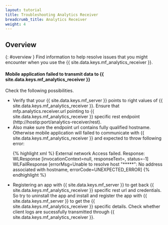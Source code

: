 ```yaml
---
layout: tutorial
title: Troubleshooting Analytics Receiver
breadcrumb_title: Analytics Receiver
weight: 4
---
```

<!-- NLS_CHARSET=UTF-8 -->
## Overview
{: #overview }
Find information to help resolve issues that you might encounter when you use the {{ site.data.keys.mf_analytics_receiver }}.

<div class="panel panel-default">
  <div class="panel-heading"><h4>Mobile application failed to transmit data to {{ site.data.keys.mf_analytics_receiver }}
</h4></div>
  <div class="panel-body">
  <p>Check the following possibilities.</p>
  <ul>
    <li>Verify that your {{ site.data.keys.mf_server }} points to right values of {{ site.data.keys.mf_analytics_receiver }}. Ensure that mfp.analytics.receiver.url pointing to {{ site.data.keys.mf_analytics_receiver }} specific rest endpoint (http://hostip:port/analytics-receiver/rest). </li>
    <li>Also make sure the endpoint url contains fully qualified hostname. Otherwise mobile application will failed to communicate with {{ site.data.keys.mf_analytics_receiver }} and expected to throw following error: 

{% highlight xml %}
External network Access failed. Response: WLResponse [invocationContext=null, responseText=, status=-1] WLFailResponse [errorMsg=Unable to resolve host "*****": No address associated with hostname, errorCode=UNEXPECTED_ERROR]
{% endhighlight %}</li>
      <li> Registering an app with {{ site.data.keys.mf_server }} to get back {{ site.data.keys.mf_analytics_receiver }} specific rest url and credentials. So try to uninstall the app and install and register the app with {{ site.data.keys.mf_server }} to get the {{ site.data.keys.mf_analytics_receiver }} specific details. Check whether client logs are sucessfully transmitted through {{ site.data.keys.mf_analytics_receiver }}. </li>
    </ul>
  </div>
</div>

